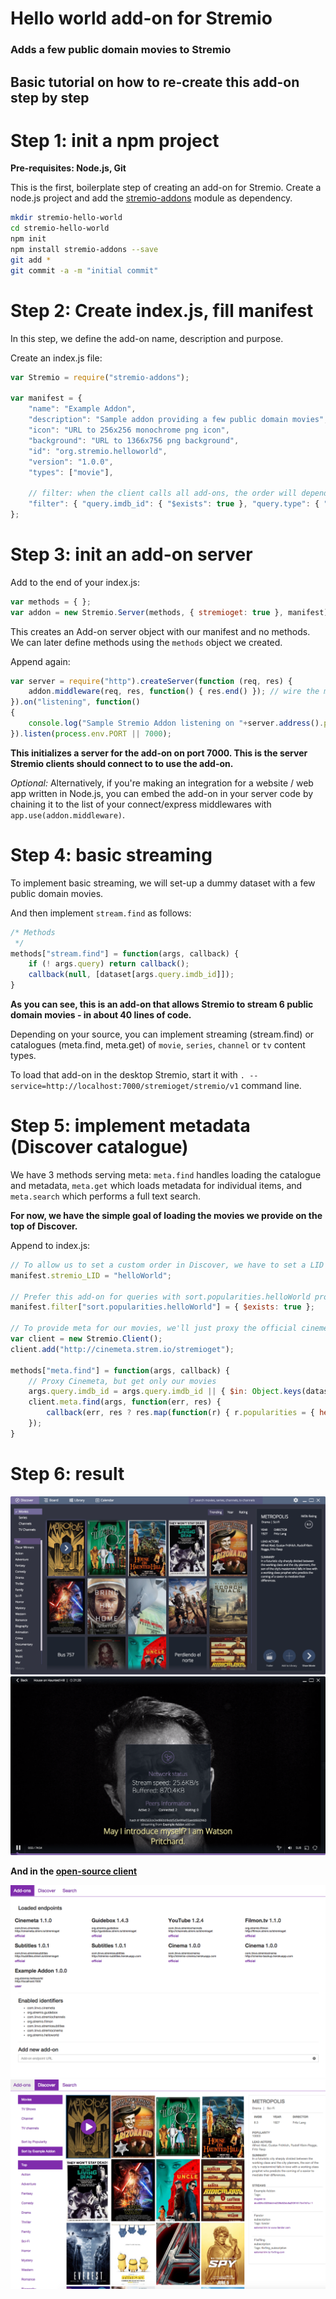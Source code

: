 # Hello world add-on for Stremio
### Adds a few public domain movies to Stremio
## Basic tutorial on how to re-create this add-on step by step

Step 1: init a npm project
=========================

**Pre-requisites: Node.js, Git**

This is the first, boilerplate step of creating an add-on for Stremio. Create a node.js project and add the [stremio-addons](http://github.com/Stremio/stremio-addons) module as dependency.

```bash
mkdir stremio-hello-world
cd stremio-hello-world
npm init
npm install stremio-addons --save
git add *
git commit -a -m "initial commit"
```

Step 2: Create index.js, fill manifest
===========================

In this step, we define the add-on name, description and purpose.

Create an index.js file:
```javascript
var Stremio = require("stremio-addons");

var manifest = { 
    "name": "Example Addon",
    "description": "Sample addon providing a few public domain movies",
    "icon": "URL to 256x256 monochrome png icon", 
    "background": "URL to 1366x756 png background",
    "id": "org.stremio.helloworld",
    "version": "1.0.0",
    "types": ["movie"],

    // filter: when the client calls all add-ons, the order will depend on how many of those conditions are matched in the call arguments for every add-on
    "filter": { "query.imdb_id": { "$exists": true }, "query.type": { "$in":["series","movie"] } }
};
```

Step 3: init an add-on server
============================

Add to the end of your index.js:
```javascript
var methods = { };
var addon = new Stremio.Server(methods, { stremioget: true }, manifest);
```

This creates an Add-on server object with our manifest and no methods. We can later define methods using the ``methods`` object we created.

Append again:
```javascript
var server = require("http").createServer(function (req, res) {
    addon.middleware(req, res, function() { res.end() }); // wire the middleware - also compatible with connect / express
}).on("listening", function()
{
    console.log("Sample Stremio Addon listening on "+server.address().port);
}).listen(process.env.PORT || 7000);
```

**This initializes a server for the add-on on port 7000. This is the server Stremio clients should connect to to use the add-on.**

_Optional:_ Alternatively, if you're making an integration for a website / web app written in Node.js, you can embed the add-on in your server code by chaining it to the list of your connect/express middlewares with ``app.use(addon.middleware)``.

Step 4: basic streaming
==============================

To implement basic streaming, we will set-up a dummy dataset with a few public domain movies. 

And then implement ``stream.find`` as follows:

```javascript
/* Methods
 */
methods["stream.find"] = function(args, callback) {
    if (! args.query) return callback();
    callback(null, [dataset[args.query.imdb_id]]);
}
```

**As you can see, this is an add-on that allows Stremio to stream 6 public domain movies - in about 40 lines of code.**

Depending on your source, you can implement streaming (stream.find) or catalogues (meta.find, meta.get) of ``movie``, ``series``, ``channel`` or ``tv`` content types.

To load that add-on in the desktop Stremio, start it with ``. --service=http://localhost:7000/stremioget/stremio/v1`` command line.

Step 5: implement metadata (Discover catalogue)
==============================

We have 3 methods serving meta: ``meta.find`` handles loading the catalogue and metadata, ``meta.get`` which loads metadata for individual items, and ``meta.search`` which performs a full text search.

**For now, we have the simple goal of loading the movies we provide on the top of Discover.**

Append to index.js:
```javascript
// To allow us to set a custom order in Discover, we have to set a LID property
manifest.stremio_LID = "helloWorld";

// Prefer this add-on for queries with sort.popularities.helloWorld property (directed to our LID)
manifest.filter["sort.popularities.helloWorld"] = { $exists: true };

// To provide meta for our movies, we'll just proxy the official cinemeta add-on
var client = new Stremio.Client();
client.add("http://cinemeta.strem.io/stremioget");

methods["meta.find"] = function(args, callback) {
    // Proxy Cinemeta, but get only our movies
    args.query.imdb_id = args.query.imdb_id || { $in: Object.keys(dataset) };
    client.meta.find(args, function(err, res) {
        callback(err, res ? res.map(function(r) { r.popularities = { helloWorld: 10000 }; return r }) : null);
    });
}
```


Step 6: result
===================

![discover](screenshots/discover.png)
![streaming from add-on](screenshots/streaming.png)

**And in the [open-source client](https://github.com/Stremio/stremio-addons-client/)**

![streaming from add-on](screenshots/stremio-addons-client.png)
![discover](screenshots/stremio-addons-client-discover.png)



